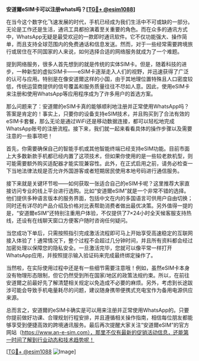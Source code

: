 **安道爾eSIM卡可以注册whats吗？[[TG💪+ @esim1088](https://t.me/s/esim1088)]**

在当今这个数字化飞速发展的时代，手机已经成为我们生活中不可或缺的一部分。无论是工作还是生活，通讯工具都扮演着至关重要的角色。而在众多的通讯方式中，WhatsApp无疑是最受欢迎的一款即时通讯软件。它不仅功能强大、操作简单，而且支持全球范围内的免费通话和信息发送。然而，对于一些经常需要跨境旅行或居住在不同国家的人来说，如何选择合适的网络服务就成为了一个难题。

提到网络服务，很多人首先想到的就是传统的实体SIM卡。但是，随着科技的进步，一种新型的虚拟SIM卡——eSIM卡逐渐走入人们的视野，并迅速获得了广泛的认可与应用。特别是在像安道爾这样的小国，由于其地理位置特殊且人口密度较低，传统运营商提供的信号覆盖和服务质量往往不尽如人意。因此，使用eSIM卡来注册和使用WhatsApp等应用程序成为了许多用户的首选方案。

那么问题来了：安道爾的eSIM卡真的能够顺利地注册并正常使用WhatsApp吗？答案是肯定的！事实上，只要你的设备支持eSIM技术，并且购买到了合法有效的eSIM卡套餐，那么无论是通过WiFi还是移动数据连接，都可以轻松地完成WhatsApp账号的注册流程。接下来，我们就一起来看看具体的操作步骤以及需要注意的一些事项吧！

首先，你需要确保自己的智能手机或其他智能终端已经支持eSIM功能。目前市面上大多数新款手机都已经内置了这项技术，但如果你使用的是一些较老款机型，则可能需要额外购买适配器才能实现兼容性。此外，在正式启用之前，请务必检查一下当地法律法规是否允许外国游客或者短期居民使用本地号码进行通信服务。

接下来就是关键环节啦——如何获取一张适合自己的eSIM卡呢？这里推荐大家直接访问专业的线上平台进行选购。比如“安道爾eSIM”就是一个非常不错的选择。他们提供多种语言版本的服务界面，包括中文在内的多国语言可供用户自由切换；同时还有详尽的产品介绍及价格对比表帮助消费者做出最优决策。另外值得一提的是，“安道爾eSIM”还特别注重用户体验，不仅提供了7×24小时全天候客服支持热线，还设有在线聊天窗口方便客户随时咨询任何疑问。

当您成功下单后，只需按照指引完成激活流程即可马上开始享受高速稳定的互联网接入体验了！通常情况下，整个过程不会超过几分钟时间，并且所有资料都会经过加密处理以保障您的隐私安全。一旦激活完毕，您就可以像平常一样打开WhatsApp应用，并按照提示输入验证码来完成最终绑定操作了。

当然啦，在实际使用过程中还是有一些细节需要注意哦！例如，虽然eSIM卡本身没有物理形态限制，但它仍然受到所在国家/地区的政策法规约束。所以，在前往安道爾之前最好先了解清楚相关规定以免造成不必要的麻烦。另外，考虑到长途跋涉可能会导致手机电量耗尽的问题，建议随身携带便携式充电宝作为备用电源供应来源。

总而言之，安道爾的eSIM卡确实是可以用来注册并正常使用WhatsApp的。只要你提前做好功课、合理规划行程安排，并且遵循相关操作指南，相信每位朋友都能够享受到便捷高效的跨境通讯服务。最后再次提醒大家关注“安道爾eSIM”的官方网站（https://www.an-e-sim.com），那里不仅有最新的促销活动信息，还能第一时间了解到行业动态和技术趋势呢！

[[TG💪+ @esim1088](https://t.me/s/esim1088) ![Image](https://i.postimg.cc/4NQfJmqS/Snipaste-2025-05-13-00-14-12.png)]